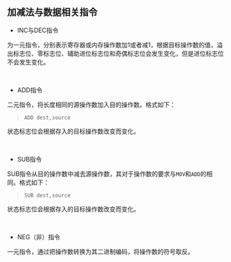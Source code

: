 ## 加减法与数据相关指令

* INC与DEC指令
  
为一元指令，分别表示寄存器或内存操作数加1或者减1，根据目标操作数的值，溢出标志位、零标志位、辅助进位标志位和奇偶标志位会发生变化，但是进位标志位不会发生变化。

&emsp;

* ADD指令

二元指令，将长度相同的源操作数加入目的操作数。格式如下：
>`ADD dest,source`

状态标志位会根据存入的目标操作数改变而变化。

&emsp;

* SUB指令

SUB指令从目的操作数中减去源操作数，其对于操作数的要求与`MOV`和`ADD`的相同。格式如下：
>`SUB dest,source`

状态标志位会根据存入的目标操作数改变而变化。

&emsp;

* NEG（非）指令

一元指令，通过把操作数转换为其二进制编码，将操作数的符号取反。

